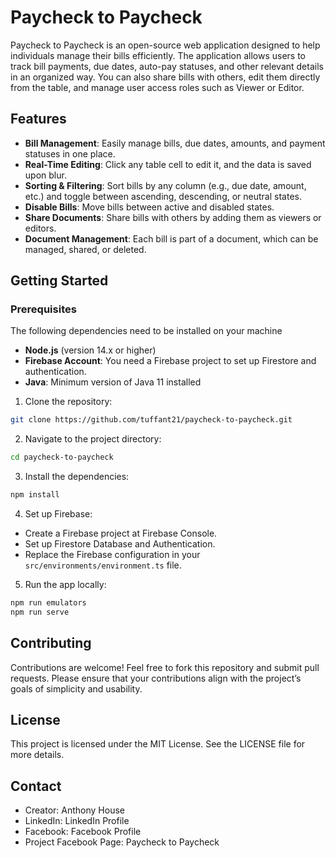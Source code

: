 # Paycheck to Paycheck

Paycheck to Paycheck is an open-source web application designed to help individuals manage their bills efficiently. The
application allows users to track bill payments, due dates, auto-pay statuses, and other relevant details in an
organized way. You can also share bills with others, edit them directly from the table, and manage user access roles
such as Viewer or Editor.

## Features

- **Bill Management**: Easily manage bills, due dates, amounts, and payment statuses in one place.
- **Real-Time Editing**: Click any table cell to edit it, and the data is saved upon blur.
- **Sorting & Filtering**: Sort bills by any column (e.g., due date, amount, etc.) and toggle between ascending, descending, or neutral states.
- **Disable Bills**: Move bills between active and disabled states.
- **Share Documents**: Share bills with others by adding them as viewers or editors.
- **Document Management**: Each bill is part of a document, which can be managed, shared, or deleted.

## Getting Started

### Prerequisites
The following dependencies need to be installed on your machine

* **Node.js** (version 14.x or higher)
* **Firebase Account**: You need a Firebase project to set up Firestore and authentication.
* **Java**: Minimum version of Java 11 installed

1. Clone the repository:
```bash
git clone https://github.com/tuffant21/paycheck-to-paycheck.git
```

2. Navigate to the project directory:
```bash
cd paycheck-to-paycheck
```

3. Install the dependencies:
```bash
npm install
```

4.	Set up Firebase:

* Create a Firebase project at Firebase Console.
* Set up Firestore Database and Authentication.
* Replace the Firebase configuration in your `src/environments/environment.ts` file.

5. Run the app locally:
```bash
npm run emulators
npm run serve
```

## Contributing

Contributions are welcome! Feel free to fork this repository and submit pull requests. Please ensure that your contributions align with the project’s goals of simplicity and usability.

## License

This project is licensed under the MIT License. See the LICENSE file for more details.

## Contact

* Creator: Anthony House
* LinkedIn: LinkedIn Profile
* Facebook: Facebook Profile
* Project Facebook Page: Paycheck to Paycheck
